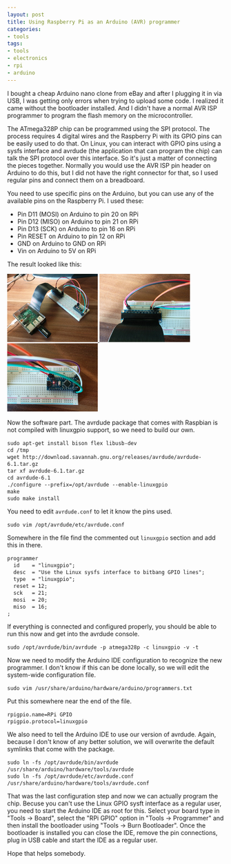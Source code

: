 ```yaml
---
layout: post
title: Using Raspberry Pi as an Arduino (AVR) programmer
categories:
- tools
tags:
- tools
- electronics
- rpi
- arduino
---
```


I bought a cheap Arduino nano clone from eBay and after I plugging it in via
USB, I was getting only errors when trying to upload some code. I realized
it came without the bootloader installed. And I didn't have a normal AVR ISP
programmer to program the flash memory on the microcontroller.

The ATmega328P chip can be programmed using the SPI protocol. The process
requires 4 digital wires and the Raspberry Pi with its GPIO pins
can be easily used to do that. On Linux, you can interact with GPIO pins
using a sysfs interface and avrdude (the application that can program the chip)
can talk the SPI protocol over this interface. So it's just a
matter of connecting the pieces together. Normally you would use
the AVR ISP pin header on Arduino to do this, but I did not have the
right connector for that, so I used regular pins and connect them on a
breadboard.

You need to use specific pins on the Arduino, but you can use
any of the available pins on the Raspberry Pi. I used these:

 * Pin D11 (MOSI) on Arduino to pin 20 on RPi
 * Pin D12 (MISO) on Arduino to pin 21 on RPi
 * Pin D13 (SCK) on Arduino to pin 16 on RPi
 * Pin RESET on Arduino to pin 12 on RPi
 * GND on Arduino to GND on RPi
 * Vin on Arduino to 5V on RPi

The result looked like this:

<a href="/uploads/rpi-arduino/IMG_20150202_145746.jpg">
  <img src="/uploads/rpi-arduino/IMG_20150202_145746-small.jpg" />
</a>
<a href="/uploads/rpi-arduino/IMG_20150202_145722.jpg">
  <img src="/uploads/rpi-arduino/IMG_20150202_145722-small.jpg" />
</a>
<a href="/uploads/rpi-arduino/IMG_20150202_145732.jpg">
  <img src="/uploads/rpi-arduino/IMG_20150202_145732-small.jpg" />
</a>

Now the software part. The avrdude package that comes with Raspbian is not
compiled with linuxgpio support, so we need to build our own.

    sudo apt-get install bison flex libusb-dev
    cd /tmp
    wget http://download.savannah.gnu.org/releases/avrdude/avrdude-6.1.tar.gz
    tar xf avrdude-6.1.tar.gz
    cd avrdude-6.1
    ./configure --prefix=/opt/avrdude --enable-linuxgpio
    make
    sudo make install

You need to edit `avrdude.conf` to let it know the pins used.

    sudo vim /opt/avrdude/etc/avrdude.conf

Somewhere in the file find the commented out `linuxgpio` section and add this in there.

    programmer
      id    = "linuxgpio";
      desc  = "Use the Linux sysfs interface to bitbang GPIO lines";
      type  = "linuxgpio";
      reset = 12;
      sck   = 21;
      mosi  = 20;
      miso  = 16;
    ;

If everything is connected and configured properly, you should be able to run this now and get into the avrdude console.

    sudo /opt/avrdude/bin/avrdude -p atmega328p -c linuxgpio -v -t

Now we need to modify the Arduino IDE configuration to recognize the new programmer. I don't know if this can be done locally, so we will edit the system-wide configuration file.

    sudo vim /usr/share/arduino/hardware/arduino/programmers.txt

Put this somewhere near the end of the file.

    rpigpio.name=RPi GPIO
    rpigpio.protocol=linuxgpio

We also need to tell the Arduino IDE to use our version of avrdude. Again, because I don't know of any better solution, we will overwrite the default symlinks that come with the package.

    sudo ln -fs /opt/avrdude/bin/avrdude /usr/share/arduino/hardware/tools/avrdude
    sudo ln -fs /opt/avrdude/etc/avrdude.conf /usr/share/arduino/hardware/tools/avrdude.conf

That was the last configuration step and now we can actually program the chip.
Becuse you can't use the Linux GPIO sysft interface as a regular user, you need to start the Arduino IDE as root for this.
Select your board type in "Tools -> Board", select the "RPi GPIO" option in "Tools -> Programmer" and then install the bootloader using "Tools -> Burn Bootloader".
Once the bootloader is installed you can close the IDE, remove the pin connections, plug in USB cable and start the IDE as a regular user.

Hope that helps somebody.
